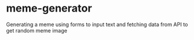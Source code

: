 # meme-generator

Generating a meme using forms to input text and fetching data from API to get random meme image
